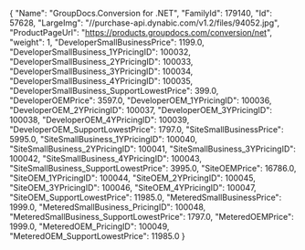 {
    "Name": "GroupDocs.Conversion for .NET",
    "FamilyId": 179140,
    "Id": 57628,
    "LargeImg": "//purchase-api.dynabic.com/v1.2/files/94052.jpg",
    "ProductPageUrl": "https://products.groupdocs.com/conversion/net",
    "weight": 1,
    "DeveloperSmallBusinessPrice": 1199.0,
    "DeveloperSmallBusiness_1YPricingID": 100032,
    "DeveloperSmallBusiness_2YPricingID": 100033,
    "DeveloperSmallBusiness_3YPricingID": 100034,
    "DeveloperSmallBusiness_4YPricingID": 100035,
    "DeveloperSmallBusiness_SupportLowestPrice": 399.0,
    "DeveloperOEMPrice": 3597.0,
    "DeveloperOEM_1YPricingID": 100036,
    "DeveloperOEM_2YPricingID": 100037,
    "DeveloperOEM_3YPricingID": 100038,
    "DeveloperOEM_4YPricingID": 100039,
    "DeveloperOEM_SupportLowestPrice": 1797.0,
    "SiteSmallBusinessPrice": 5995.0,
    "SiteSmallBusiness_1YPricingID": 100040,
    "SiteSmallBusiness_2YPricingID": 100041,
    "SiteSmallBusiness_3YPricingID": 100042,
    "SiteSmallBusiness_4YPricingID": 100043,
    "SiteSmallBusiness_SupportLowestPrice": 3995.0,
    "SiteOEMPrice": 16786.0,
    "SiteOEM_1YPricingID": 100044,
    "SiteOEM_2YPricingID": 100045,
    "SiteOEM_3YPricingID": 100046,
    "SiteOEM_4YPricingID": 100047,
    "SiteOEM_SupportLowestPrice": 11985.0,
    "MeteredSmallBusinessPrice": 1999.0,
    "MeteredSmallBusiness_PricingID": 100048,
    "MeteredSmallBusiness_SupportLowestPrice": 1797.0,
    "MeteredOEMPrice": 1999.0,
    "MeteredOEM_PricingID": 100049,
    "MeteredOEM_SupportLowestPrice": 11985.0
}